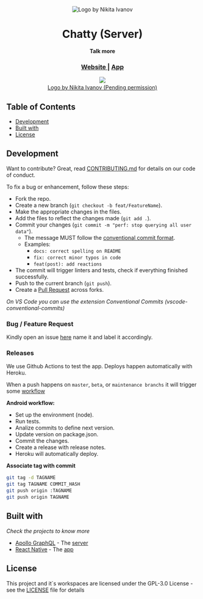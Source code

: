 <p align="center">
  <img
    alt="Logo by Nikita Ivanov"
    src="https://github.com/DiogoAbu/chatty/blob/develop/src/assets/logo/icon@2x.png"
    srcset="https://github.com/DiogoAbu/chatty/blob/develop/src/assets/logo/icon@0.75x.png 0.75x, https://github.com/DiogoAbu/chatty/blob/develop/src/assets/logo/icon.png 1x, https://github.com/DiogoAbu/chatty/blob/develop/src/assets/logo/icon@1.5x.png 1.5x, https://github.com/DiogoAbu/chatty/blob/develop/src/assets/logo/icon@2x.png 2x, https://github.com/DiogoAbu/chatty/blob/develop/src/assets/logo/icon@3x.png 3x, https://github.com/DiogoAbu/chatty/blob/develop/src/assets/logo/icon@4x.png 4x"
  />
</p>

<h1 align="center">Chatty (Server)</h1>

<div align="center">
  <strong>Talk more</strong>
</div>

<div align="center">
  <h3>
    <a href="#">
      Website
    </a>
    <span> | </span>
    <a href="https://github.com/DiogoAbu/chatty">
      App
    </a>
  </h3>
  <img src="https://github.com/DiogoAbu/chatty-server/workflows/test-release/badge.svg" />
</div>

<div align="center">
    <a href="https://dribbble.com/shots/4856298-Logo-Challenge-Messaging-App">
      Logo by Nikita Ivanov (Pending permission)
    </a>
</div>

## Table of Contents <!-- omit in toc -->
- [Development](#development)
- [Built with](#built-with)
- [License](#license)

## Development
Want to contribute? Great, read [CONTRIBUTING.md](#) for details on our code of conduct.

To fix a bug or enhancement, follow these steps:

- Fork the repo.
- Create a new branch (`git checkout -b feat/FeatureName`).
- Make the appropriate changes in the files.
- Add the files to reflect the changes made (`git add .`).
- Commit your changes (`git commit -m "perf: stop querying all user data"`).
  - The message MUST follow the [conventional commit format](https://conventionalcommits.org/).
  - Examples:
    - `docs: correct spelling on README`
    - `fix: correct minor typos in code`
    - `feat(post): add reactions`
- The commit will trigger linters and tests, check if everything finished successfully.
- Push to the current branch (`git push`).
- Create a [Pull Request](https://github.com/DiogoAbu/chatty-server/compare) across forks.

*On VS Code you can use the extension Conventional Commits (vscode-conventional-commits)*

### Bug / Feature Request
Kindly open an issue [here](https://github.com/DiogoAbu/chatty-server/issues/new/choose) name it and label it accordingly.

### Releases
We use Github Actions to test the app. Deploys happen automatically with Heroku.

When a push happens on `master`, `beta`, or `maintenance branchs` it will trigger some [workflow](https://github.com/DiogoAbu/chatty-server/blob/master/.github/workflows)

**Android workflow:**
- Set up the environment (node).
- Run tests.
- Analize commits to define next version.
- Update version on package.json.
- Commit the changes.
- Create a release with release notes.
- Heroku will automatically deploy.

**Associate tag with commit**
```bash
git tag -d TAGNAME
git tag TAGNAME COMMIT_HASH
git push origin :TAGNAME
git push origin TAGNAME
```

## Built with
*Check the projects to know more*

* [Apollo GraphQL](https://www.apollographql.com) - The [server](https://github.com/DiogoAbu/chatty-server)
* [React Native](https://facebook.github.io/react-native) - The [app](https://github.com/DiogoAbu/chatty)

## License
This project and it`s workspaces are licensed under the GPL-3.0 License - see the [LICENSE](LICENSE) file for details
